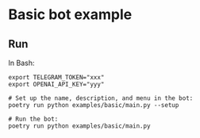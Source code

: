 Basic bot example
=================

Run
---

In Bash:

```
export TELEGRAM_TOKEN="xxx"
export OPENAI_API_KEY="yyy"

# Set up the name, description, and menu in the bot:
poetry run python examples/basic/main.py --setup

# Run the bot:
poetry run python examples/basic/main.py
```
